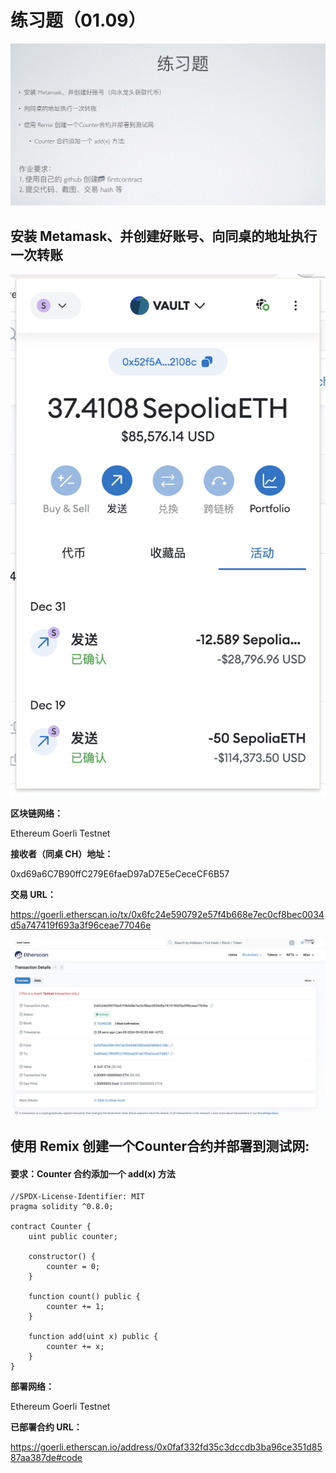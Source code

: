 # 练习题（01.09）

![IMG0_Task](./0109_RemixAndTransfer/images/IMG0_Task.png)

## 安装 Metamask、并创建好账号、向同桌的地址执⾏⼀次转账

![IMG1_Metamask](./0109_RemixAndTransfer/images/IMG1_Metamask.png)

**区块链网络：**

Ethereum Goerli Testnet

**接收者（同桌 CH）地址：**

0xd69a6C7B90ffC279E6faeD97aD7E5eCeceCF6B57

**交易 URL：**

https://goerli.etherscan.io/tx/0x6fc24e590792e57f4b668e7ec0cf8bec0034d5a747419f693a3f96ceae77046e

![IMG2_Tx](./0109_RemixAndTransfer/images/IMG2_Tx.png)

## 使⽤ Remix 创建⼀个Counter合约并部署到测试⽹:

#### 要求：Counter 合约添加⼀个 add(x) ⽅法

```solidity
//SPDX-License-Identifier: MIT
pragma solidity ^0.8.0;

contract Counter {
	uint public counter;
	
	constructor() {
		counter = 0;
	}
	
	function count() public {
		counter += 1;
	} 
	
	function add(uint x) public {
		counter += x;
	}
}
```

**部署网络：**

Ethereum Goerli Testnet

**已部署合约 URL：**

https://goerli.etherscan.io/address/0x0faf332fd35c3dccdb3ba96ce351d8587aa387de#code